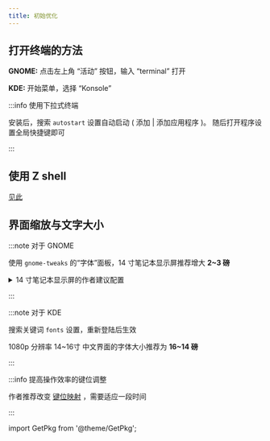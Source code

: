 ```yaml
---
title: 初始优化
---
```


## 打开终端的方法

**GNOME:** 点击左上角 “活动” 按钮，输入 “terminal” 打开

**KDE:** 开始菜单，选择 “Konsole”

:::info 使用下拉式终端

<GetPkg name="yakuake" apt pacman dnf />

安装后，搜索 `autostart` 设置自动启动 ( 添加 | 添加应用程序 )。
随后打开程序设置全局快捷键即可

:::

## 使用 Z shell

<a href="/docs/devenv/zsh" target="_blank" >见此</a>

## 界面缩放与文字大小

:::note 对于 GNOME

使用 `gnome-tweaks` 的“字体”面板，14 寸笔记本显示屏推荐增大 **2~3 磅**

<GetPkg name="gnome-tweaks" apt dnf pacman />

 <details className="let-details-to-gray">
<summary>14 寸笔记本显示屏的作者建议配置</summary>

加大缩放比例、光标尺寸：

```shell
cat << END | dconf load /org/gnome/desktop/interface/
[/]
text-scaling-factor=1.33
cursor-size=32
END
```

</details>

:::

:::note 对于 KDE

搜索关键词 `fonts` 设置，重新登陆后生效

1080p 分辨率 14\~16寸 中文界面的字体大小推荐为 **16\~14 磅**

:::

<!--
## 中文支持

包括：

- LibreOffice
- man 手册 ( `LANG=C man` 看回原版 )

```shell
sudo dnf in -y libreoffice-langpack-zh-Hans
```
-->

:::info 提高操作效率的键位调整

作者推荐改变 <a target="_blank" href="/docs/devenv/keymap">键位映射</a> ，需要适应一段时间

:::

<!--
可选的优化：

- 推荐 <a target="_blank" href="/docs/devenv/zsh">使用 Zsh 作为默认 Shell</a>
- 推荐 <a target="_blank" href="/docs/goodsoft/browser/edge-for-linux">使用微软 Edge 浏览器</a>

 -->

import GetPkg from '@theme/GetPkg';
